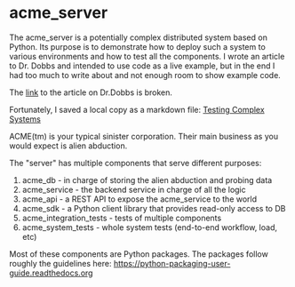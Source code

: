 acme_server
===========
The acme_server is a potentially complex distributed system based on Python. 
Its purpose is to demonstrate how to deploy such a system to various
environments and how to test all the components. I wrote an article to Dr. Dobbs
and intended to use code as a live example, but in the end I had too much to
write about and not enough room to show example code. 

The [link]((http://www.drdobbs.com/testing/testing-complex-systems/240168390?pgno=1).) to the article on Dr.Dobbs is broken.

Fortunately, I saved a local copy as a markdown file: [Testing Complex Systems](article.md)

ACME(tm) is your typical sinister corporation. Their main business as you
would expect is alien abduction.

The "server" has multiple components that serve different purposes:

1. acme_db - in charge of storing the alien abduction and probing data
2. acme_service - the backend service in charge of all the logic
3. acme_api - a REST API to expose the acme_service to the world
4. acme_sdk - a Python client library that provides read-only access to DB
5. acme_integration_tests - tests of multiple components
6. acme_system_tests - whole system tests (end-to-end workflow, load, etc)

Most of these components are Python packages. The packages follow roughly
the guidelines here: https://python-packaging-user-guide.readthedocs.org



